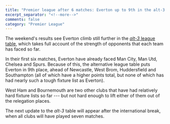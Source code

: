 ```yaml
---
title: "Premier league after 6 matches: Everton up to 9th in the alt-3 table."
excerpt_separator: "<!--more-->"
comments: false
category: "Premier League"
---
```


The weekend's results see Everton climb still further in the
[*alt-3* league table](/leagues/england-premier-league), 
which takes full account of the strength of opponents that each 
team has faced so far.

In their first six matches, Everton have already faced Man City, Man Utd,
Chelsea and Spurs.  Because of this, the alternative league table puts
Everton in 9th place, ahead of Newcastle, West Brom, Huddersfield and
Southampton (all of which have a higher points total, but none of which
has had nearly such a tough fixture list as Everton).

West Ham and Bournemouth are two other clubs that have had relatively
hard fixture lists so far --- but not hard enough to lift either
of them out of the relegation places.

The next update to the *alt-3* table will appear after the international break,
when all clubs will have played seven matches.

